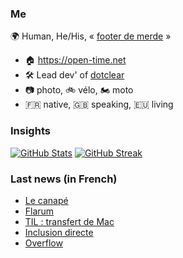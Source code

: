 ### Me

🌍 Human, He/His, « [footer de merde](https://open-time.net/post/2013/07/17/La-veritable-histoire-du-Footer-de-merde-) » 
* 🏠 https://open-time.net 
* 🛠️ Lead dev' of [dotclear](https://git.dotclear.org/dev/dotclear)
* 📷 photo, 🚲 vélo, 🏍️ moto 
* 🇫🇷 native, 🇬🇧 speaking, 🇪🇺 living

### Insights

[![GitHub Stats](https://github-readme-stats.vercel.app/api?username=franck-paul)](https://github.com/franck-paul)
[![GitHub Streak](https://github-readme-streak-stats.herokuapp.com?user=franck-paul)](https://git.io/streak-stats)

### Last news (in French)

<!-- BLOG-POST-LIST:START -->
- [Le canapé](https://open-time.net/post/2023/01/30/Le-canape)
- [Flarum](https://open-time.net/post/2023/01/29/Flarum)
- [TIL : transfert de Mac](https://open-time.net/post/2023/01/28/TIL-%3A-transfert-de-Mac)
- [Inclusion directe](https://open-time.net/post/2023/01/27/Inclusion-directe)
- [Overflow](https://open-time.net/post/2023/01/26/Overflow)
<!-- BLOG-POST-LIST:END -->
